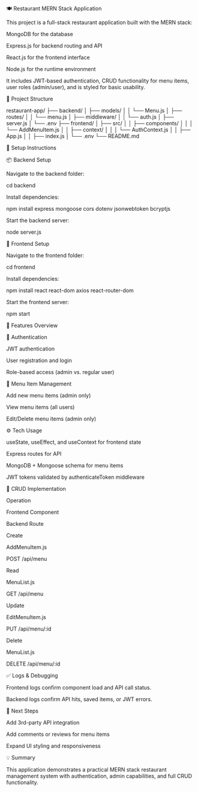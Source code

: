🍽️ Restaurant MERN Stack Application

This project is a full-stack restaurant application built with the MERN stack:

MongoDB for the database

Express.js for backend routing and API

React.js for the frontend interface

Node.js for the runtime environment

It includes JWT-based authentication, CRUD functionality for menu items, user roles (admin/user), and is styled for basic usability.

📁 Project Structure

restaurant-app/
├── backend/
│   ├── models/
│   │   └── Menu.js
│   ├── routes/
│   │   └── menu.js
│   ├── middleware/
│   │   └── auth.js
│   ├── server.js
│   └── .env
├── frontend/
│   ├── src/
│   │   ├── components/
│   │   │   └── AddMenuItem.js
│   │   ├── context/
│   │   │   └── AuthContext.js
│   │   ├── App.js
│   │   ├── index.js
│   └── .env
└── README.md

🔧 Setup Instructions

📦 Backend Setup

Navigate to the backend folder:

cd backend

Install dependencies:

npm install express mongoose cors dotenv jsonwebtoken bcryptjs


Start the backend server:

node server.js

🎨 Frontend Setup

Navigate to the frontend folder:

cd frontend

Install dependencies:

npm install react react-dom axios react-router-dom

Start the frontend server:

npm start

🧠 Features Overview

🔐 Authentication

JWT authentication

User registration and login

Role-based access (admin vs. regular user)

🍔 Menu Item Management

Add new menu items (admin only)

View menu items (all users)

Edit/Delete menu items (admin only)

⚙️ Tech Usage

useState, useEffect, and useContext for frontend state

Express routes for API

MongoDB + Mongoose schema for menu items

JWT tokens validated by authenticateToken middleware

🔄 CRUD Implementation

Operation

Frontend Component

Backend Route

Create

AddMenuItem.js

POST /api/menu

Read

MenuList.js

GET /api/menu

Update

EditMenuItem.js

PUT /api/menu/:id

Delete

MenuList.js

DELETE /api/menu/:id

✅ Logs & Debugging

Frontend logs confirm component load and API call status.

Backend logs confirm API hits, saved items, or JWT errors.

📌 Next Steps

Add 3rd-party API integration

Add comments or reviews for menu items

Expand UI styling and responsiveness

💡 Summary

This application demonstrates a practical MERN stack restaurant management system with authentication, admin capabilities, and full CRUD functionality.
